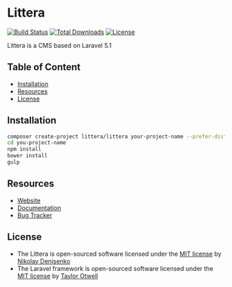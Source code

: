 # Littera

[![Build Status](https://travis-ci.org/littera/littera.svg)](https://travis-ci.org/littera/littera)
[![Total Downloads](https://poser.pugx.org/littera/littera/d/total.svg)](https://packagist.org/packages/littera/littera)
[![License](https://poser.pugx.org/littera/littera/license.svg)](https://packagist.org/packages/littera/littera)

Littera is a CMS based on Laravel 5.1

## Table of Content

* [Installation](#quick-installation)
* [Resources](#resources)
* [License](#license)

## Installation

```bash
composer create-project littera/littera your-project-name --prefer-dist
cd you-project-name
npm install
bower install
gulp
```

## Resources

* [Website](http://getlittera.com)
* [Documentation](https://github.com/littera/docs)
* [Bug Tracker](https://github.com/littera/littera/issues)

## License

* The Littera is open-sourced software licensed under the [MIT license](http://opensource.org/licenses/MIT) by [Nikolay Denisenko](https://github.com/pektop)
* The Laravel framework is open-sourced software licensed under the [MIT license](http://opensource.org/licenses/MIT) by [Taylor Otwell](https://github.com/taylorotwell)
